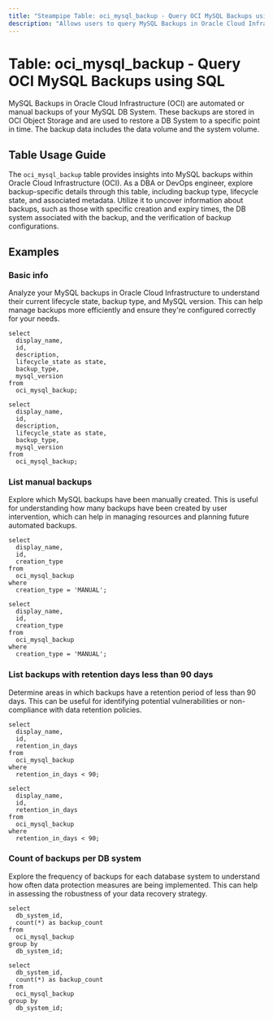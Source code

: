 ```yaml
---
title: "Steampipe Table: oci_mysql_backup - Query OCI MySQL Backups using SQL"
description: "Allows users to query MySQL Backups in Oracle Cloud Infrastructure (OCI)."
---
```


# Table: oci_mysql_backup - Query OCI MySQL Backups using SQL

MySQL Backups in Oracle Cloud Infrastructure (OCI) are automated or manual backups of your MySQL DB System. These backups are stored in OCI Object Storage and are used to restore a DB System to a specific point in time. The backup data includes the data volume and the system volume.

## Table Usage Guide

The `oci_mysql_backup` table provides insights into MySQL backups within Oracle Cloud Infrastructure (OCI). As a DBA or DevOps engineer, explore backup-specific details through this table, including backup type, lifecycle state, and associated metadata. Utilize it to uncover information about backups, such as those with specific creation and expiry times, the DB system associated with the backup, and the verification of backup configurations.

## Examples

### Basic info
Analyze your MySQL backups in Oracle Cloud Infrastructure to understand their current lifecycle state, backup type, and MySQL version. This can help manage backups more efficiently and ensure they're configured correctly for your needs.

```sql+postgres
select
  display_name,
  id,
  description,
  lifecycle_state as state,
  backup_type,
  mysql_version
from
  oci_mysql_backup;
```

```sql+sqlite
select
  display_name,
  id,
  description,
  lifecycle_state as state,
  backup_type,
  mysql_version
from
  oci_mysql_backup;
```

### List manual backups
Explore which MySQL backups have been manually created. This is useful for understanding how many backups have been created by user intervention, which can help in managing resources and planning future automated backups.

```sql+postgres
select
  display_name,
  id,
  creation_type
from
  oci_mysql_backup
where
  creation_type = 'MANUAL';
```

```sql+sqlite
select
  display_name,
  id,
  creation_type
from
  oci_mysql_backup
where
  creation_type = 'MANUAL';
```

### List backups with retention days less than 90 days
Determine areas in which backups have a retention period of less than 90 days. This can be useful for identifying potential vulnerabilities or non-compliance with data retention policies.

```sql+postgres
select
  display_name,
  id,
  retention_in_days
from
  oci_mysql_backup
where
  retention_in_days < 90;
```

```sql+sqlite
select
  display_name,
  id,
  retention_in_days
from
  oci_mysql_backup
where
  retention_in_days < 90;
```

### Count of backups per DB system
Explore the frequency of backups for each database system to understand how often data protection measures are being implemented. This can help in assessing the robustness of your data recovery strategy.

```sql+postgres
select
  db_system_id,
  count(*) as backup_count
from
  oci_mysql_backup
group by
  db_system_id;
```

```sql+sqlite
select
  db_system_id,
  count(*) as backup_count
from
  oci_mysql_backup
group by
  db_system_id;
```